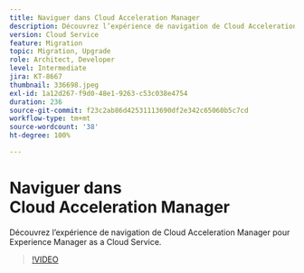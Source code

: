 ```yaml
---
title: Naviguer dans Cloud Acceleration Manager
description: Découvrez l’expérience de navigation de Cloud Acceleration Manager pour Experience Manager as a Cloud Service.
version: Cloud Service
feature: Migration
topic: Migration, Upgrade
role: Architect, Developer
level: Intermediate
jira: KT-8667
thumbnail: 336698.jpeg
exl-id: 1a12d267-f9d0-48e1-9263-c53c038e4754
duration: 236
source-git-commit: f23c2ab86d42531113690df2e342c65060b5c7cd
workflow-type: tm+mt
source-wordcount: '38'
ht-degree: 100%

---
```


# Naviguer dans Cloud Acceleration Manager

Découvrez l’expérience de navigation de Cloud Acceleration Manager pour Experience Manager as a Cloud Service.

>[!VIDEO](https://video.tv.adobe.com/v/336698?quality=12&learn=on)
